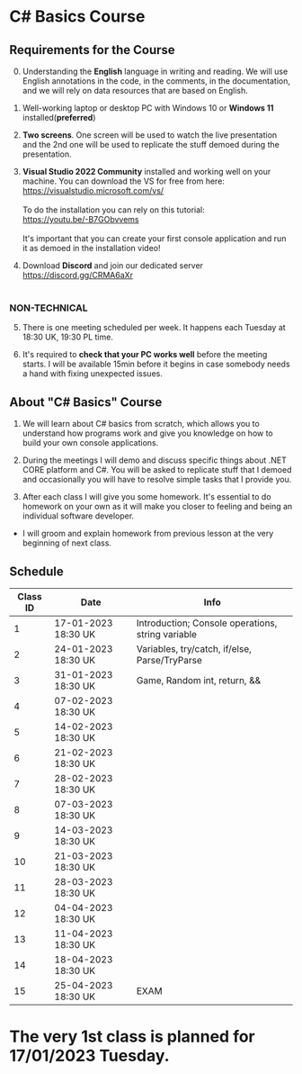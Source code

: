 # C# Basics Course

## Requirements for the Course

0. Understanding the **English** language in writing and reading. We will use English annotations in the code, in the comments, in the documentation, and we will rely on data resources that are based on English.

1. Well-working laptop or desktop PC with Windows 10 or **Windows 11** installed(**preferred**)

2. **Two screens**. One screen will be used to watch the live presentation and the 2nd one will be used to replicate the stuff demoed during the presentation.

3. **Visual Studio 2022 Community** installed and working well on your machine.
You can download the VS for free from here: <br />
https://visualstudio.microsoft.com/vs/ <br /><br />
To do the installation you can rely on this tutorial: <br /> 
https://youtu.be/-B7GObvvems <br /><br />
It's important that you can create your first console application and run it as demoed in the installation video! 

4. Download **Discord** and join our dedicated server <br />
https://discord.gg/CRMA6aXr <br /><br />

### NON-TECHNICAL
5. There is one meeting scheduled per week. It happens each Tuesday at 18:30 UK, 19:30 PL time.

6. It's required to **check that your PC works well** before the meeting starts. I will be available 15min before it begins in case somebody needs a hand with fixing unexpected issues.


## About "C# Basics" Course

1. We will learn about C# basics from scratch, which allows you to understand how programs work and give you knowledge on how to build your own console applications.

2. During the meetings I will demo and discuss specific things about .NET CORE platform and C#. You will be asked to replicate stuff that I demoed and occasionally you will have to resolve simple tasks that I provide you.

3. After each class I will give you some homework. It's essential to do homework on your own as it will make you closer to feeling and being an individual software developer.
- I will groom and explain homework from previous lesson at the very beginning of next class.

## Schedule

| Class ID  | Date                | Info
| --------- | ------------------- | -------------------------------------------------------- |
| 1         | 17-01-2023 18:30 UK | Introduction; Console operations, string variable        |
| 2         | 24-01-2023 18:30 UK | Variables, try/catch, if/else, Parse/TryParse            |
| 3         | 31-01-2023 18:30 UK | Game, Random int, return, && || operators                |
| 4         | 07-02-2023 18:30 UK |                                                          |
| 5         | 14-02-2023 18:30 UK |                                                          |
| 6         | 21-02-2023 18:30 UK |                                                          |
| 7         | 28-02-2023 18:30 UK |                                                          |
| 8         | 07-03-2023 18:30 UK |                                                          |
| 9         | 14-03-2023 18:30 UK |                                                          |
| 10        | 21-03-2023 18:30 UK |                                                          |
| 11        | 28-03-2023 18:30 UK |                                                          |
| 12        | 04-04-2023 18:30 UK |                                                          |
| 13        | 11-04-2023 18:30 UK |                                                          |
| 14        | 18-04-2023 18:30 UK |                                                          |
| 15        | 25-04-2023 18:30 UK | EXAM                                                     |


 # The very 1st class is planned for 17/01/2023 Tuesday. 

